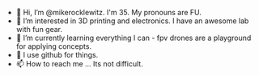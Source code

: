 - 👋 Hi, I’m @mikerocklewitz. I'm 35. My pronouns are FU.
- 👀 I’m interested in 3D printing and electronics. I have an awesome lab with fun gear.
- 🌱 I’m currently learning everything I can - fpv drones are a playground for applying concepts.
- 💞️ I use github for things.
- 📫 How to reach me ...  Its not difficult.  

<!---
mikerocklewitz/mikerocklewitz is a ✨ special ✨ repository because its `README.md` (this file) appears on your GitHub profile.
You can click the Preview link to take a look at your changes.
--->

